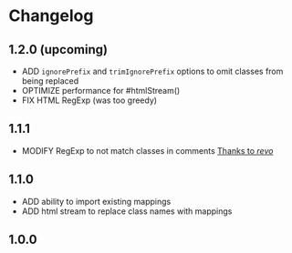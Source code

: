 # Changelog

## 1.2.0 (upcoming)

  - ADD `ignorePrefix` and `trimIgnorePrefix` options to omit classes from being replaced
  - OPTIMIZE performance for #htmlStream()
  - FIX HTML RegExp (was too greedy)

## 1.1.1

  - MODIFY RegExp to not match classes in comments [Thanks to *revo*](https://stackoverflow.com/a/48962872/5133130)

## 1.1.0

  - ADD ability to import existing mappings
  - ADD html stream to replace class names with mappings

## 1.0.0
